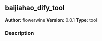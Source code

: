 ## baijiahao_dify_tool

**Author:** flowerwine
**Version:** 0.0.1
**Type:** tool

### Description



